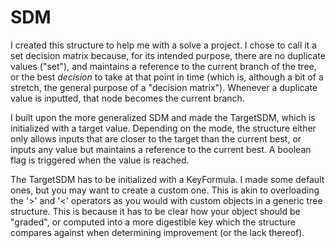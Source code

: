 # SDM

I created this structure to help me with a solve a project. I chose to call it a set decision matrix because, for its intended purpose, there are no duplicate values ("set"), and maintains a reference to the current branch of the tree, or the best *decision* to take at that point in time (which is, although a bit of a stretch, the general purpose of a "decision matrix"). Whenever a duplicate value is inputted, that node becomes the current branch.

I built upon the more generalized SDM and made the TargetSDM, which is initialized with a target value. Depending on the mode, the structure either only allows inputs that are closer to the target than the current best, or inputs any value but maintains a reference to the current best. A boolean flag is triggered when the value is reached.

The TargetSDM has to be initialized with a KeyFormula. I made some default ones, but you may want to create a custom one. This is akin to overloading the '>' and '<' operators as you would with custom objects in a generic tree structure. This is because it has to be clear how your object should be "graded", or computed into a more digestible key which the structure compares against when determining improvement (or the lack thereof).
